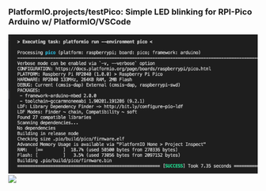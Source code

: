 
### PlatformIO.projects/testPico: Simple LED blinking for RPI-Pico Arduino w/ PlatformIO/VSCode<br>
<img src="PlatformIO_testPico.png"> 
<img src="../pic/PicoLCD7789_0528.gif">

